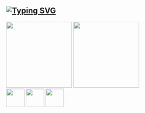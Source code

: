 ## [![Typing SVG](https://readme-typing-svg.demolab.com?font=Fira+Code&pause=1000&color=256097&random=true&width=435&lines=%F0%9F%8C%B1+I%E2%80%99m+currently+learning+ABAP)](https://git.io/typing-svg)
<div>
  <a href="https://github.com/Ma57erRF"></a>
  <img height="180em" src="https://github-readme-stats.vercel.app/api?username=Ma57erRF&show_icons=true&theme=cobalt&include_all_commits=true&count_private=true"/>
  <img height="180em" src="https://github-readme-stats.vercel.app/api/top-langs/?username=Ma57erRF&layout=compact&langs_count=16&theme=cobalt"/>
</div>


<div>
  <a href="https://nextjs.org/" target="_blank" rel="noopener noreferrer"><img height="50em" src="https://img.shields.io/badge/SAP-0FAAFF?style=for-the-badge&logo=sap&logoColor=white"/></a>
  <a href="https://www.w3schools.com/js/" target="_blank" rel="noopener noreferrer"><img height="50em" src="https://img.shields.io/badge/JavaScript-F7DF1E?style=for-the-badge&logo=javascript&logoColor=black" /></a>
  <a href="https://www.typescriptlang.org/" target="_blank" rel="noopener noreferrer"><img height="50em" src="https://img.shields.io/badge/TypeScript-007ACC?style=for-the-badge&logo=typescript&logoColor=white" /></a>
</div>
<!--
##
### Social media and contacts
<div>
  <a href="https://www.instagram.com/ericsson.costagomes/" target="_blank" rel="noopener noreferrer"><img src="https://img.shields.io/badge/Instagram-E4405F?style=for-the-badge&logo=instagram&logoColor=white"/></a>
  <a href="https://www.facebook.com/ericsson.costagomes" target="_blank" rel="noopener noreferrer"><img src="https://img.shields.io/badge/Facebook-1877F2?style=for-the-badge&logo=facebook&logoColor=white"/></a>
  <a href="https://www.linkedin.com/in/ericssongomes/" target="_blank" rel="noopener noreferrer"><img src="https://img.shields.io/badge/LinkedIn-0077B5?style=for-the-badge&logo=linkedin&logoColor=white"/></a>
  <a href="mailto:contato@ericssongomes.com" target="_blank" rel="noopener noreferrer"><img src="https://img.shields.io/badge/Gmail-D14836?style=for-the-badge&logo=gmail&logoColor=white"/></a>
 </div>
  <!--
  <a href="https://nodejs.org/en" target="_blank" rel="noopener noreferrer"><img height="50em" src="https://cdn.jsdelivr.net/gh/devicons/devicon@latest/icons/nodejs/nodejs-original.svg" /></a>
  <a href="https://react.dev/" target="_blank" rel="noopener noreferrer"><img height="50em" src="https://cdn.jsdelivr.net/gh/devicons/devicon@latest/icons/react/react-original-wordmark.svg" /></a>
  <a href="https://vuejs.org/" target="_blank" rel="noopener noreferrer"><img height="50em" src="https://cdn.jsdelivr.net/gh/devicons/devicon@latest/icons/vuejs/vuejs-original-wordmark.svg" /></a>
  <a href="https://www.w3schools.com/js/" target="_blank" rel="noopener noreferrer"><img height="50em" src="https://cdn.jsdelivr.net/gh/devicons/devicon@latest/icons/javascript/javascript-plain.svg" /></a>
  <a href="https://www.php.net/" target="_blank" rel="noopener noreferrer"><img height="50em" src="https://cdn.jsdelivr.net/gh/devicons/devicon@latest/icons/php/php-plain.svg" /></a>
  <a href="https://www.postgresql.org/" target="_blank" rel="noopener noreferrer"><img height="50em" src="https://cdn.jsdelivr.net/gh/devicons/devicon@latest/icons/postgresql/postgresql-plain-wordmark.svg" /></a>
</div>
<!--
**Ma57erRF/Ma57erRF** is a ✨ _special_ ✨ repository because its `README.md` (this file) appears on your GitHub profile.

Here are some ideas to get you started:

- 🔭 I’m currently working on ...
- 🌱 I’m currently learning ...
- 👯 I’m looking to collaborate on ...
- 🤔 I’m looking for help with ...
- 💬 Ask me about ...
- 📫 How to reach me: ...
- 😄 Pronouns: ...
- ⚡ Fun fact: ...
-->
